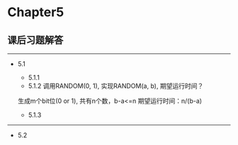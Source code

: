 # Chapter5
## 课后习题解答
---
* 5.1
  * 5.1.1
  * 5.1.2 调用RANDOM(0, 1), 实现RANDOM(a, b), 期望运行时间？
  
   生成m个bit位(0 or 1), 共有n个数，b-a<=n
   期望运行时间：n/(b-a)
  
  * 5.1.3
  
---
* 5.2
